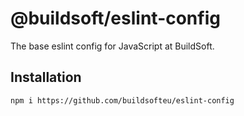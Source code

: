 # @buildsoft/eslint-config

The base eslint config for JavaScript at BuildSoft.

## Installation

```
npm i https://github.com/buildsofteu/eslint-config
```

